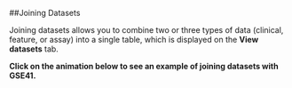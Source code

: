 ##Joining Datasets

Joining datasets allows you to combine two or three types of data (clinical, feature, or assay) into a single table, which is displayed on the **View datasets** tab. 

**Click on the animation below to see an example of joining datasets with GSE41.**
<!--stackedit_data:
eyJoaXN0b3J5IjpbLTc4MTAxNTkzMF19
-->